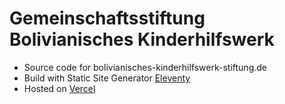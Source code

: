 # Gemeinschaftsstiftung Bolivianisches Kinderhilfswerk

- Source code for bolivianisches-kinderhilfswerk-stiftung.de
- Build with Static Site Generator [Eleventy](https://www.11ty.dev/) 
- Hosted on [Vercel](https://vercel.com/)